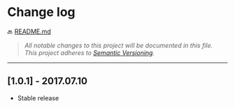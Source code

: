 # Change log

:back: [README.md](./README.md)

> _All notable changes to this project will be documented in this file._  
> _This project adheres to [Semantic Versioning](http://semver.org/)._

---

## [1.0.1] - 2017.07.10

- Stable release
